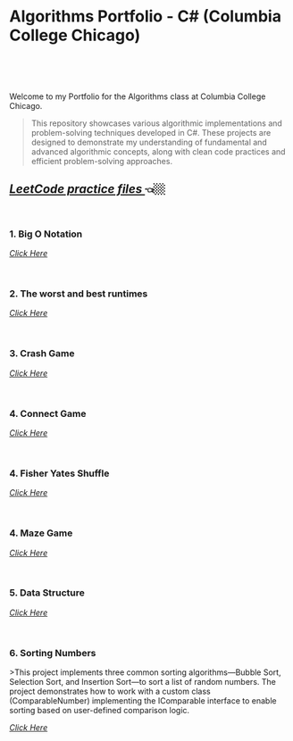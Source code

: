 # Algorithms Portfolio - C# (Columbia College Chicago)<br><br>
<br>

Welcome to my Portfolio for the Algorithms class at Columbia College Chicago. 


  >This repository showcases various algorithmic implementations and problem-solving techniques developed in C#. 
  These projects are designed to demonstrate my understanding of fundamental and advanced algorithmic concepts, 
  along with clean code practices and efficient problem-solving approaches.

  
  ## <a href = "https://github.com/MarinaPollak/Portfolio/tree/main/LeetCodeProblems" title="Leet Code"><i>LeetCode practice files </i></a> 👈🏼

<br>
<h3>1. Big O Notation </h3>


<a href="https://github.com/MarinaPollak/Portfolio/tree/main/BigONotation" title="Big O Notation"><i>Click Here</i></a>


<br>
<h3>2. The worst and best runtimes</h3>


<a href="https://github.com/MarinaPollak/Portfolio/tree/main/BuildinganExponentMetho" title="Building Exponential Method"><i>Click Here</i></a>
 

<br>
<h3>3. Crash Game</h3>

<a href="https://github.com/MarinaPollak/Portfolio/tree/main/Match3Recursion" title="Grash Game"><i>Click Here</i></a>



<br>
<h3>4. Connect Game</h3>

<a href="https://github.com/MarinaPollak/Portfolio/tree/main/Connect4WPF" title="Connect"><i>Click Here</i></a>

<br>
<h3>4. Fisher Yates Shuffle</h3>

<a href="https://github.com/MarinaPollak/Portfolio/tree/main/FisherYatesShuffle" title="Fisher Yates Shuffle"><i>Click Here</i></a>

<br>
<h3>4. Maze Game</h3>

<a href="https://github.com/MarinaPollak/Portfolio/tree/main/MaZeGame" title="Maze Game"><i>Click Here</i></a>

<br>
<h3>5. Data Structure</h3> 

<a href = "https://github.com/MarinaPollak/Portfolio/tree/main/UserDataStructure" title="Data Sructure"><i>Click Here</i></a>


<br>
<h3>6. Sorting Numbers</h3> 
>This project implements three common sorting algorithms—Bubble Sort, Selection Sort, and Insertion Sort—to sort a list of random numbers. The project demonstrates how to work with a custom class (ComparableNumber) implementing the IComparable interface to enable sorting based on user-defined comparison logic.

<a href = "https://github.com/MarinaPollak/Portfolio/tree/main/Sorting%20Numbers" title="Data Sructure"><i>Click Here</i></a>





